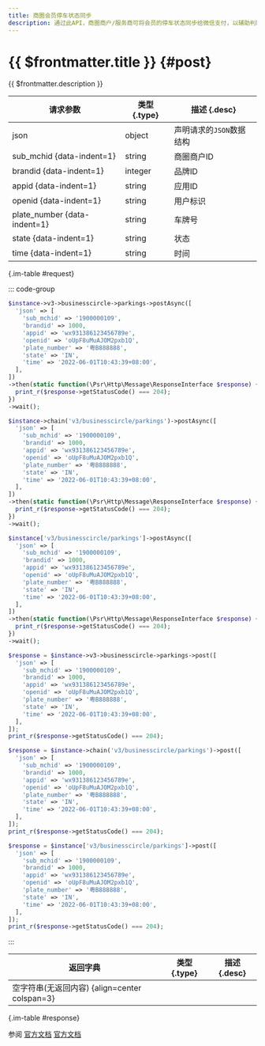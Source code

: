 ```yaml
---
title: 商圈会员停车状态同步
description: 通过此API，商圈商户/服务商可将会员的停车状态同步给微信支付，以辅助判断用户到场，用户在商圈内门店消费可自动积商圈会员积分。
---
```


# {{ $frontmatter.title }} {#post}

{{ $frontmatter.description }}

| 请求参数 | 类型 {.type} | 描述 {.desc}
| --- | --- | ---
| json | object | 声明请求的`JSON`数据结构
| sub_mchid {data-indent=1} | string | 商圈商户ID
| brandid {data-indent=1} | integer | 品牌ID
| appid {data-indent=1} | string | 应用ID
| openid {data-indent=1} | string | 用户标识
| plate_number {data-indent=1} | string | 车牌号
| state {data-indent=1} | string | 状态
| time {data-indent=1} | string | 时间

{.im-table #request}

::: code-group

```php [异步纯链式]
$instance->v3->businesscircle->parkings->postAsync([
  'json' => [
    'sub_mchid' => '1900000109',
    'brandid' => 1000,
    'appid' => 'wx931386123456789e',
    'openid' => 'oUpF8uMuAJOM2pxb1Q',
    'plate_number' => '粤B888888',
    'state' => 'IN',
    'time' => '2022-06-01T10:43:39+08:00',
  ],
])
->then(static function(\Psr\Http\Message\ResponseInterface $response) {
  print_r($response->getStatusCode() === 204);
})
->wait();
```

```php [异步声明式]
$instance->chain('v3/businesscircle/parkings')->postAsync([
  'json' => [
    'sub_mchid' => '1900000109',
    'brandid' => 1000,
    'appid' => 'wx931386123456789e',
    'openid' => 'oUpF8uMuAJOM2pxb1Q',
    'plate_number' => '粤B888888',
    'state' => 'IN',
    'time' => '2022-06-01T10:43:39+08:00',
  ],
])
->then(static function(\Psr\Http\Message\ResponseInterface $response) {
  print_r($response->getStatusCode() === 204);
})
->wait();
```

```php [异步属性式]
$instance['v3/businesscircle/parkings']->postAsync([
  'json' => [
    'sub_mchid' => '1900000109',
    'brandid' => 1000,
    'appid' => 'wx931386123456789e',
    'openid' => 'oUpF8uMuAJOM2pxb1Q',
    'plate_number' => '粤B888888',
    'state' => 'IN',
    'time' => '2022-06-01T10:43:39+08:00',
  ],
])
->then(static function(\Psr\Http\Message\ResponseInterface $response) {
  print_r($response->getStatusCode() === 204);
})
->wait();
```

```php [同步纯链式]
$response = $instance->v3->businesscircle->parkings->post([
  'json' => [
    'sub_mchid' => '1900000109',
    'brandid' => 1000,
    'appid' => 'wx931386123456789e',
    'openid' => 'oUpF8uMuAJOM2pxb1Q',
    'plate_number' => '粤B888888',
    'state' => 'IN',
    'time' => '2022-06-01T10:43:39+08:00',
  ],
]);
print_r($response->getStatusCode() === 204);
```

```php [同步声明式]
$response = $instance->chain('v3/businesscircle/parkings')->post([
  'json' => [
    'sub_mchid' => '1900000109',
    'brandid' => 1000,
    'appid' => 'wx931386123456789e',
    'openid' => 'oUpF8uMuAJOM2pxb1Q',
    'plate_number' => '粤B888888',
    'state' => 'IN',
    'time' => '2022-06-01T10:43:39+08:00',
  ],
]);
print_r($response->getStatusCode() === 204);
```

```php [同步属性式]
$response = $instance['v3/businesscircle/parkings']->post([
  'json' => [
    'sub_mchid' => '1900000109',
    'brandid' => 1000,
    'appid' => 'wx931386123456789e',
    'openid' => 'oUpF8uMuAJOM2pxb1Q',
    'plate_number' => '粤B888888',
    'state' => 'IN',
    'time' => '2022-06-01T10:43:39+08:00',
  ],
]);
print_r($response->getStatusCode() === 204);
```

:::

| 返回字典 | 类型 {.type} | 描述 {.desc}
| --- | --- | ---
| 空字符串(无返回内容) {align=center colspan=3}

{.im-table #response}

参阅 [官方文档](https://pay.weixin.qq.com/docs/merchant/apis/smart-business-circle/parkings/update-parkings.html) [官方文档](https://pay.weixin.qq.com/docs/partner/apis/smart-business-circle/parkings/update-parkings.html)

